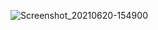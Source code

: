 ![Screenshot_20210620-154900](https://user-images.githubusercontent.com/70249279/122670586-758d3500-d1e0-11eb-9614-be367b9c00d6.jpg)
